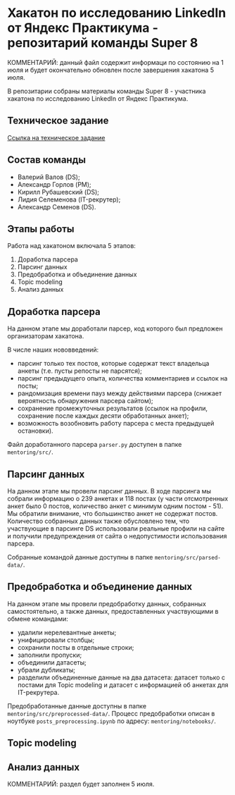 # Хакатон по исследованию LinkedIn от Яндекс Практикума - репозитарий команды Super 8

КОММЕНТАРИЙ: данный файл содержит информаци по состоянию на 1 июля и будет окончательно обновлен после завершения хакатона 5 июля.

В  репозитарии собраны материалы команды Super 8 - участника хакатона по исследованию LinkedIn от Яндекс Практикума.

## Техническое задание

[Ссылка на техническое задание](https://disk.yandex.ru/i/yw9n8PmVr1LvNg)

## Состав команды

- Валерий Валов (DS);
- Александр Горлов (PM);
- Кирилл Рубашевский (DS);
- Лидия Селеменова (IT-рекрутер);
- Александр Семенов (DS).

## Этапы работы

Работа над хакатоном включала 5 этапов:

1. Доработка парсера
2. Парсинг данных
3. Предобработка и объединение данных
4. Topic modeling
5. Анализ данных

## Доработка парсера

На данном этапе мы доработали парсер, код которого был предложен организаторам хакатона.

В числе наших нововведений:

- парсинг только тех постов, которые содержат текст владельца анкеты (т.е. пусты репосты не парсятся);
- парсинг предыдущего опыта, количества комментариев и ссылок на посты;
- рандомизация времени пауз между действиями парсера (снижает вероятность обнаружения парсера сайтом);
- сохранение промежуточных результатов (ссылок на профили, сохранение после каждых десяти обработанных анкет);
- возможность возобновить работу парсера с места предыдущей остановки).

Файл доработанного парсера `parser.py` доступен в папке `mentoring/src/`.

## Парсинг данных

На данном этапе мы провели парсинг данных. В ходе парсинга мы собрали информацию о 239 анкетах и 118 постах (у части отсмотренных анкет было 0 постов, количество анкет с минимум одним постом - 51). Мы обратили внимание, что большинство анкет не содержат постов.
Количество собранных данных также обусловлено тем, что участвующие в парсинге DS использовали реальные профили на сайте и получили предупреждения от сайта о недопустимости использования парсера.

Собранные командой данные доступны в папке `mentoring/src/parsed-data/`.

## Предобработка и объединение данных

На данном этапе мы провели предобработку данных, собранных самостоятельно, а также данных, предоставленных участвующими в обмене командами:

- удалили нерелевантные анкеты;
- унифицировали столбцы;
- сохранили посты в отдельные строки;
- заполнили пропуски;
- объединили датасеты;
- убрали дубликаты;
- разделили объединенные данные на два датасета: датасет только с постами для Topic modeling и датасет с информацией об анкетах для IT-рекрутера.

Предобработанные данные доступны в папке `mentoring/src/preprocessed-data/`.
Процесс предобработки описан в ноутбуке `posts_preprocessing.ipynb` по адресу: `mentoring/notebooks/`.

## Topic modeling

## Анализ данных

КОММЕНТАРИЙ: раздел будет заполнен 5 июля.
